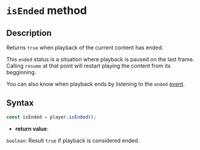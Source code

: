 # `isEnded` method

## Description

Returns `true` when playback of the current content has ended.

This `ended` status is a situation where playback is paused on the last
frame. Calling `resume` at that point will restart playing the content from its
begginning.

You can also know when playback ends by listening to the `ended`
[event](../Player_Events.md).

## Syntax

```js
const isEnded = player.isEnded();
```

- **return value**:

`boolean`: Result `true` if playback is considered ended.
